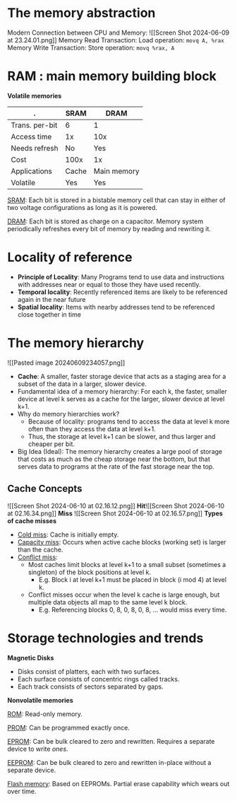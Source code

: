 # The memory abstraction 

Modern Connection between CPU and Memory: ![[Screen Shot 2024-06-09 at 23.24.01.png]]
Memory Read Transaction: Load operation: `movq A, %rax`
Memory Write Transaction: Store operation: `movq %rax, A`

# RAM : main memory building block 

**Volatile memories**

| .              | SRAM  | DRAM        |
| -------------- | ----- | ----------- |
| Trans. per-bit | 6     | 1           |
| Access time    | 1x    | 10x         |
| Needs refresh  | No    | Yes         |
| Cost           | 100x  | 1x          |
| Applications   | Cache | Main memory |
| Volatile       | Yes   | Yes         |

<ins>SRAM</ins>: Each bit is stored in a bistable memory cell that can stay in either of two voltage configurations as long as it is powered.

<ins>DRAM</ins>: Each bit is stored as charge on a capacitor. Memory system periodically refreshes every bit of memory by reading and rewriting it.

# Locality of reference 

- **Principle of Locality**: Many Programs tend to use data and instructions with addresses near or equal to those they have used recently. 
- **Temporal locality**: Recently referenced items are likely to be referenced again in the near future 
- **Spatial locality**: Items with nearby addresses tend to be referenced close together in time

# The memory hierarchy 

![[Pasted image 20240609234057.png]]
- **Cache**: A smaller, faster storage device that acts as a staging area for a subset of the data in a larger, slower device.
- Fundamental idea of a memory hierarchy: For each k, the faster, smaller device at level k serves as a cache for the larger, slower device at level k+1. 
- Why do memory hierarchies work? 
	- Because of locality: programs tend to access the data at level k more often than they access the data at level k+1. 
	- Thus, the storage at level k+1 can be slower, and thus larger and cheaper per bit. 
- Big Idea (Ideal): The memory hierarchy creates a large pool of storage that costs as much as the cheap storage near the bottom, but that serves data to programs at the rate of the fast storage near the top.

## Cache Concepts

![[Screen Shot 2024-06-10 at 02.16.12.png]]
**Hit**![[Screen Shot 2024-06-10 at 02.16.34.png]]
**Miss** ![[Screen Shot 2024-06-10 at 02.16.57.png]]
**Types of cache misses**
- <ins>Cold miss</ins>: Cache is initially empty.
- <ins>Capacity miss</ins>: Occurs when active cache blocks (working set) is larger than the cache.
- <ins>Conflict miss</ins>: 
	- Most caches limit blocks at level k+1 to a small subset (sometimes a singleton) of the block positions at level k. 
		- E.g. Block i at level k+1 must be placed in block (i mod 4) at level k. 
	- Conflict misses occur when the level k cache is large enough, but multiple data objects all map to the same level k block. 
		- E.g. Referencing blocks 0, 8, 0, 8, 0, 8, ... would miss every time.

# Storage technologies and trends

**Magnetic Disks**
- Disks consist of platters, each with two surfaces. 
- Each surface consists of concentric rings called tracks. 
- Each track consists of sectors separated by gaps.

**Nonvolatile memories**

<ins>ROM</ins>: Read-only memory.

<ins>PROM</ins>: Can be programmed exactly once.

<ins>EPROM</ins>: Can be bulk cleared to zero and rewritten. Requires a separate device to write _ones_.

<ins>EEPROM</ins>: Can be bulk cleared to zero and rewritten in-place without a separate device.

<ins>Flash memory</ins>: Based on EEPROMs. Partial erase capability which wears out over time.

